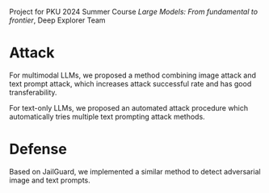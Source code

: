 Project for PKU 2024 Summer Course *Large Models: From fundamental to frontier*, Deep Explorer Team
# Attack
For multimodal LLMs, we proposed a method combining image attack and text prompt attack, which increases attack successful rate and has good transferability.

For text-only LLMs, we proposed an automated attack procedure which automatically tries multiple text prompting attack methods.

# Defense
Based on JailGuard, we implemented a similar method to detect adversarial image and text prompts.